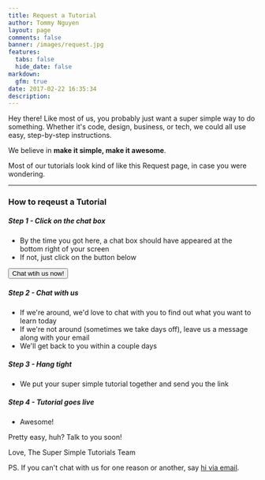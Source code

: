 ```yaml
---
title: Request a Tutorial
author: Tommy Nguyen
layout: page
comments: false
banner: /images/request.jpg
features:
  tabs: false
  hide_date: false
markdown:
  gfm: true
date: 2017-02-22 16:35:34
description:
---
```


Hey there! Like most of us, you probably just want a super simple way to do something. Whether it's code, design, business, or tech, we could all use easy, step-by-step instructions.

We believe in **make it simple, make it awesome**. 

Most of our tutorials look kind of like this Request page, in case you were wondering.

---

### How to reqeust a Tutorial

##### Step 1 - Click on the chat box
* By the time you got here, a chat box should have appeared at the bottom right of your screen
* If not, just click on the button below

<button class="ui button primary" onclick="_gs('chat', 'show');">Chat wtih us now!</button>  

##### Step 2 - Chat with us
* If we're around, we'd love to chat with you to find out what you want to learn today
* If we're not around (sometimes we take days off), leave us a message along with your email
* We'll get back to you within a couple days

##### Step 3 - Hang tight 
* We put your super simple tutorial together and send you the link

##### Step 4 - Tutorial goes live
* Awesome!


Pretty easy, huh? Talk to you soon!

Love,
The Super Simple Tutorials Team <i id="footer-heart" class="fa fa-heart" aria-hidden="true"></i>

PS. If you can't chat with us for one reason or another, say <a href="mailto:hi@supersimpletutorials.com?subject=Hello%21&body=Hey%20there%2C" target="_blank">hi via email</a>. 

